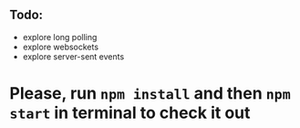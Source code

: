 ## Todo:
* explore long polling
* explore websockets
* explore server-sent events

# Please, run `npm install` and then `npm start` in terminal to check it out

